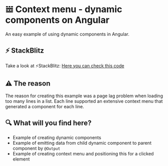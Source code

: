 # 𝍂 Context menu - dynamic components on Angular

An easy example of using dynamic components in Angular. 


## ⚡️ StackBlitz

Take a look at ⚡️StackBlitz: [Here you can check this code](https://stackblitz.com/edit/angular-context-menu-dynamic-components)


## ⚠️ The reason

The reason for creating this example was a page lag problem when loading too many lines in a list. Each line supported an extensive context menu that generated a component for each line.

## 🔍 What will you find here?
- Example of creating dynamic components
- Example of emitting data from child dynamic component to parent component by
``` @Output  ```
- Example of creating context menu and positioning this for a clicked element